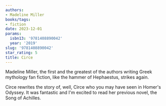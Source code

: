 ```yaml
---
authors:
- Madeline Miller
books/tags:
- fiction
date: 2023-12-01
params:
  isbn13: '9781408890042'
  year: '2019'
slug: '9781408890042'
star_rating: 5
title: Circe
---
```


Madeline Miller, the first and the greatest of the authors writing Greek mythology fan fiction, like the hammer of Hephaestus, strikes again.

Circe rewrites the story of, well, Circe who you may have seen in Homer's Odyssey. It was fantastic and I'm excited to read her previous novel, the Song of Achilles.

<!--more-->